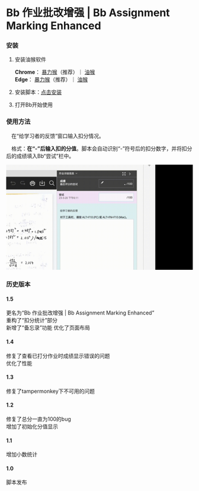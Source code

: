 # Bb 作业批改增强 | Bb Assignment Marking Enhanced


### 安装

1. 安装油猴软件

   **Chrome**：
   <a href="https://chrome.google.com/webstore/detail/violentmonkey/jinjaccalgkegednnccohejagnlnfdag?hl=zh-CN" target="_blank">暴力猴</a>（推荐）｜
   <a href="https://chrome.google.com/webstore/detail/tampermonkey/dhdgffkkebhmkfjojejmpbldmpobfkfo?hl=zh-CN" target="_blank">油猴</a>
   <br>
   **Edge**：
   <a href="https://microsoftedge.microsoft.com/addons/detail/%E6%9A%B4%E5%8A%9B%E7%8C%B4/eeagobfjdenkkddmbclomhiblgggliao?hl=zh-CN" target="_blank">暴力猴</a>（推荐）｜
   <a href="https://microsoftedge.microsoft.com/addons/detail/tampermonkey/iikmkjmpaadaobahmlepeloendndfphd" target="_blank">油猴</a>


2. 安装脚本：[点击安装](https://greasyfork.org/zh-CN/scripts/462240-bb%E8%AE%A1%E7%AE%97%E5%88%86%E6%95%B0)

3. 打开Bb开始使用

### 使用方法

&emsp;在“给学习者的反馈”窗口输入扣分情况。

&emsp;格式：**在“-”后输入扣的分值**。脚本会自动识别“-”符号后的扣分数字，并将扣分后的成绩填入Bb“尝试”栏中。

<img src="demo.gif" alt="demo" width="640" />

### 历史版本
#### 1.5
更名为“Bb 作业批改增强 | Bb Assignment Marking Enhanced”<br>
重构了“扣分统计”部分<br>
新增了“备忘录”功能
优化了页面布局

#### 1.4
修复了查看已打分作业时成绩显示错误的问题 <br>
优化了性能

#### 1.3
修复了tampermonkey下不可用的问题

#### 1.2
修复了总分一直为100的bug <br>
增加了初始化分值显示

#### 1.1

增加小数统计

#### 1.0

脚本发布


